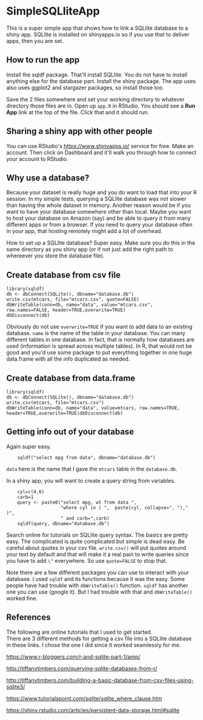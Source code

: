 # SimpleSQLliteApp

This is a super simple app that shows how to link a SQLlite database to a shiny app.  SQLlite is installed on shinyapps.io
so if you use that to deliver apps, then you are set.  

## How to run the app

Install the sqldf package.  That'll install SQLlite.  You do not have to install anything else for the database part.  Install the shiny package.  The app uses also uses ggplot2 and stargazer packages, so install those too.

Save the 2 files somewhere and set your working directory to whatever directory those files are in.  Open up `app.R` in RStudio.  You should see a **Run App** link at the top of the file.  Click that and it should run.  

## Sharing a shiny app with other people

You can use RStudio's https://www.shinyapps.io/ service for free.  Make an account.  Then click on Dashboard and it'll walk you through how to connect your account to RStudio.

## Why use a database?

Because your dataset  is really huge and you do
want to load that into your R session.  In my simple tests, querying a SQLlite database was not slower than having the whole dataset
in memory.  Another reason would be if you want to have your database somewhere other than local.  Maybe you want to host your 
database on Amazon (say) and be able to query it from many different apps or from a browser.  If you need to query your database often in your app, that hosting remotely might add a lot of overhead.

How to set up a SQLlite database?  Super easy. Make sure you do this in the same directory as you shiny app (or if not just add 
the right path to whereever you store the database file).

## Create database from csv file
```
library(sqldf)
db <- dbConnect(SQLite(), dbname="database.db")
write.csv(mtcars, file="mtcars.csv", quote=FALSE)
dbWriteTable(conn=db, name="data", value="mtcars.csv", row.names=FALSE, header=TRUE,overwrite=TRUE)
dbDisconnect(db)
```
Obviously do not use `overwrite=TRUE` if you want to add data to an existing database.  `name` is the name of the table in your 
database.  You can many different tables in one database.  In fact, that is normally how databases are used (information is spread
across multiple tables).  In R, that would not be good and you'd use some package to put everything together in one huge data.frame
with all the info duplicated as needed.

## Create database from data.frame
```
library(sqldf)
db <- dbConnect(SQLite(), dbname="database.db")
write.csv(mtcars, file="mtcars.csv")
dbWriteTable(conn=db, name="data", value=mtcars, row.names=TRUE, header=TRUE,overwrite=TRUE)dbDisconnect(db)
```

## Getting info out of your database

Again super easy.

```
    sqldf("select mpg from data", dbname="database.db")
```
`data` here is the name that I gave the `mtcars` table in the `database.db`.

In a shiny app, you will want to create a query string from variables.  
```
    cyl=c(4,6)
    carb=1
    query <- paste0("select mpg, wt from data ",
                    "where cyl in ( ",  paste(cyl, collapse=", ")," )",
                    " and carb=",carb)
    sqldf(query, dbname="database.db")
```
Search online for tutorials on SQLlite query syntax.  The basics are pretty easy.  The complicated is quite complicated but
simple is dead easy.  Be careful about quotes in your csv file.  `write.csv()` will put quotes around your text by default and
that will make it a real pain to write queries since you have to add `\"` everywhere.  So use `quote=FALSE` to stop that.

Note there are a few different packages you can use to interact with your database.  I used `sqldf` and its functions because
it was the easy.  Some people have had trouble with `dbWriteTable()` function.  `sqldf` has another one you can use (google it). 
But I had trouble with that and `dbWriteTable()` worked fine.

## References

The following are online tutorials that I used to get started.  
There are 3 different methods for getting a csv file into a SQLlite database in these links.  I chose the one I did since it worked seamlessly for me.


https://www.r-bloggers.com/r-and-sqlite-part-1/amp/

http://tiffanytimbers.com/querying-sqlite-databases-from-r/

http://tiffanytimbers.com/building-a-basic-database-from-csv-files-using-sqlite3/

https://www.tutorialspoint.com/sqlite/sqlite_where_clause.htm

https://shiny.rstudio.com/articles/persistent-data-storage.html#sqlite


